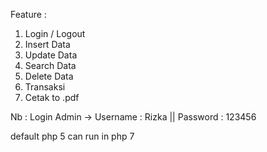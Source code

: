 Feature :
1. Login / Logout
2. Insert Data
3. Update Data
4. Search Data
5. Delete Data
6. Transaksi
7. Cetak to .pdf

Nb : 
Login Admin ->
Username : Rizka
|| Password : 123456

default php 5
can run in php 7


